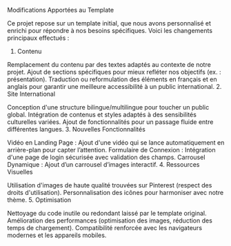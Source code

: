 Modifications Apportées au Template

Ce projet repose sur un template initial, que nous avons personnalisé et enrichi pour répondre à nos besoins spécifiques. Voici les changements principaux effectués :

1. Contenu

Remplacement du contenu par des textes adaptés au contexte de notre projet.
Ajout de sections spécifiques pour mieux refléter nos objectifs (ex. : présentation).
Traduction ou reformulation des éléments en français et en anglais pour garantir une meilleure accessibilité à un public international.
2. Site International

Conception d'une structure bilingue/multilingue pour toucher un public global.
Intégration de contenus et styles adaptés à des sensibilités culturelles variées.
Ajout de fonctionnalités pour un passage fluide entre différentes langues.
3. Nouvelles Fonctionnalités

Vidéo en Landing Page : Ajout d'une vidéo qui se lance automatiquement en arrière-plan pour capter l’attention.
Formulaire de Connexion : Intégration d'une page de login sécurisée avec validation des champs.
Carrousel Dynamique : Ajout d’un carrousel d’images interactif.
4. Ressources Visuelles

Utilisation d'images de haute qualité trouvées sur Pinterest (respect des droits d'utilisation).
Personnalisation des icônes pour harmoniser avec notre thème.
5. Optimisation

Nettoyage du code inutile ou redondant laissé par le template original.
Amélioration des performances (optimisation des images, réduction des temps de chargement).
Compatibilité renforcée avec les navigateurs modernes et les appareils mobiles.